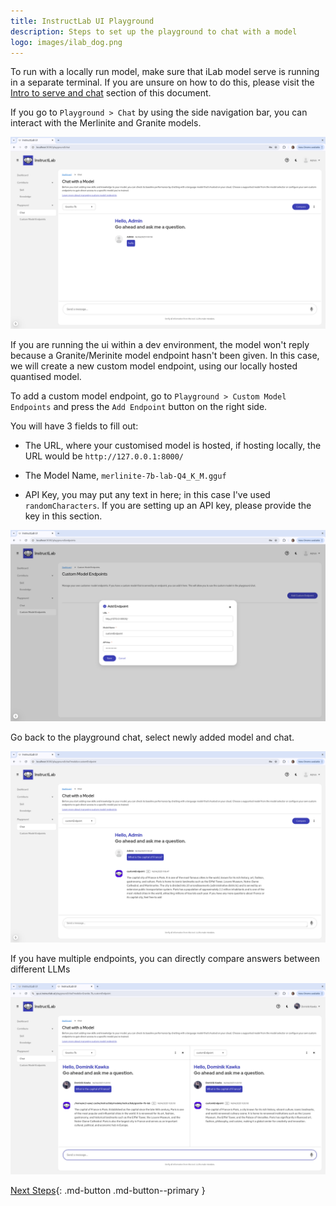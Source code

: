 ```yaml
---
title: InstructLab UI Playground
description: Steps to set up the playground to chat with a model
logo: images/ilab_dog.png
---
```


To run with a locally run model, make sure that iLab model serve is running in a separate terminal. If you are unsure on how to do this, please visit the [Intro to serve and chat](../getting-started/serve_and_chat.md) section of this document.

If you go to `Playground > Chat` by using the side navigation bar, you can interact with the Merlinite and Granite models. 

![UI No Model Response](../images/user-interface/ui_no_model_response.png)

If you are running the ui within a dev environment, the model won't reply because a Granite/Merinite model endpoint hasn't been given. In this case, we will create a new custom model endpoint, using our locally hosted quantised model.

To add a custom model endpoint, go to `Playground > Custom Model Endpoints` and press the `Add Endpoint` button on the right side. 

You will have 3 fields to fill out:

* The URL, where your customised model is hosted, if hosting locally, the URL would be `http://127.0.0.1:8000/`

* The Model Name, `merlinite-7b-lab-Q4_K_M.gguf`

* API Key, you may put any text in here; in this case I've used `randomCharacters`. If you are setting up an API key, please provide the key in this section.

![UI Custom Model Endpoint](../images/user-interface/ui_custom_model_endpoint.png)

Go back to the playground chat, select newly added model and chat.

![UI Model Response](../images/user-interface/ui_model_response.png)

If you have multiple endpoints, you can directly compare answers between different LLMs

![UI Model Response Comparisons](../images/user-interface/ui_model_response_comparison.png)

[Next Steps](knowledge_contributions.md){: .md-button .md-button--primary }
